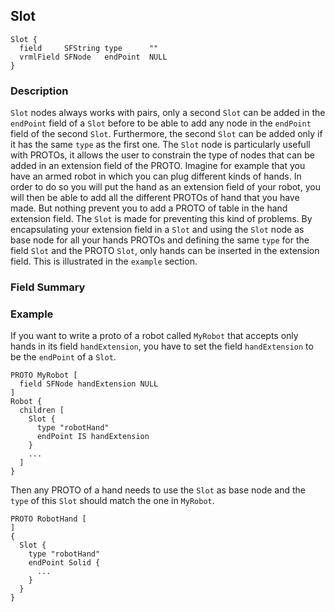 ## Slot


```
Slot {
  field     SFString type      ""
  vrmlField SFNode   endPoint  NULL
}
```

### Description

`Slot` nodes always works with pairs, only a second `Slot` can be added in the
`endPoint` field of a `Slot` before to be able to add any node in the `endPoint`
field of the second `Slot`. Furthermore, the second `Slot` can be added only if
it has the same `type` as the first one.  The `Slot` node is particularly
usefull with PROTOs, it allows the user to constrain the type of nodes that can
be added in an extension field of the PROTO. Imagine for example that you have
an armed robot in which you can plug different kinds of hands. In order to do so
you will put the hand as an extension field of your robot, you will then be able
to add all the different PROTOs of hand that you have made. But nothing prevent
you to add a PROTO of table in the hand extension field. The `Slot` is made for
preventing this kind of problems. By encapsulating your extension field in a
`Slot` and using the `Slot` node as base node for all your hands PROTOs and
defining the same `type` for the field `Slot` and the PROTO `Slot`, only hands
can be inserted in the extension field. This is illustrated in the `example`
section.

### Field Summary

### Example

If you want to write a proto of a robot called `MyRobot` that accepts only hands
in its field `handExtension`, you have to set the field `handExtension` to be
the `endPoint` of a `Slot`.


```
PROTO MyRobot [
  field SFNode handExtension NULL
]
Robot {
  children [
    Slot {
      type "robotHand"
      endPoint IS handExtension
    }
    ...
  ]
}
```

Then any PROTO of a hand needs to use the `Slot` as base node and the `type` of
this `Slot` should match the one in `MyRobot`.


```
PROTO RobotHand [
]
{
  Slot {
    type "robotHand"
    endPoint Solid {
      ...
    }
  }
}
```

